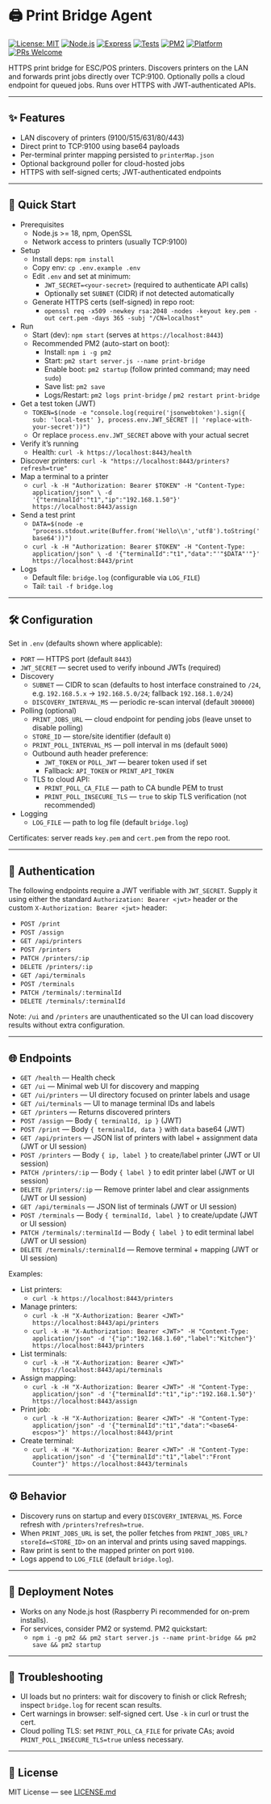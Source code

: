 # 🖨️ Print Bridge Agent

[![License: MIT](https://img.shields.io/badge/License-MIT-yellow.svg)](LICENSE.md)
[![Node.js](https://img.shields.io/badge/node-%3E%3D18-green?logo=node.js)](https://nodejs.org/)
[![Express](https://img.shields.io/badge/express-5.x-blue?logo=express&logoColor=white)](#)
[![Tests](https://img.shields.io/badge/tests-jest-%23C21325?logo=jest&logoColor=white)](#)
[![PM2](https://img.shields.io/badge/process%20manager-pm2-2B037A?logo=pm2&logoColor=white)](https://pm2.keymetrics.io/)
[![Platform](https://img.shields.io/badge/platform-linux%20%7C%20macOS-lightgrey?logo=linux&logoColor=white)](#)
[![PRs Welcome](https://img.shields.io/badge/PRs-welcome-brightgreen.svg)](#)

HTTPS print bridge for ESC/POS printers. Discovers printers on the LAN and forwards print jobs directly over TCP:9100. Optionally polls a cloud endpoint for queued jobs. Runs over HTTPS with JWT-authenticated APIs.

---

## ✨ Features

- LAN discovery of printers (9100/515/631/80/443)
- Direct print to TCP:9100 using base64 payloads
- Per-terminal printer mapping persisted to `printerMap.json`
- Optional background poller for cloud-hosted jobs
- HTTPS with self-signed certs; JWT-authenticated endpoints

---

## 🚀 Quick Start

- Prerequisites
  - Node.js >= 18, npm, OpenSSL
  - Network access to printers (usually TCP:9100)
- Setup
  - Install deps: `npm install`
  - Copy env: `cp .env.example .env`
  - Edit `.env` and set at minimum:
    - `JWT_SECRET=<your-secret>` (required to authenticate API calls)
    - Optionally set `SUBNET` (CIDR) if not detected automatically
  - Generate HTTPS certs (self-signed) in repo root:
    - `openssl req -x509 -newkey rsa:2048 -nodes -keyout key.pem -out cert.pem -days 365 -subj "/CN=localhost"`
- Run
  - Start (dev): `npm start` (serves at `https://localhost:8443`)
  - Recommended PM2 (auto-start on boot):
    - Install: `npm i -g pm2`
    - Start: `pm2 start server.js --name print-bridge`
    - Enable boot: `pm2 startup` (follow printed command; may need `sudo`)
    - Save list: `pm2 save`
    - Logs/Restart: `pm2 logs print-bridge` / `pm2 restart print-bridge`
- Get a test token (JWT)
  - `TOKEN=$(node -e "console.log(require('jsonwebtoken').sign({ sub: 'local-test' }, process.env.JWT_SECRET || 'replace-with-your-secret'))")`
  - Or replace `process.env.JWT_SECRET` above with your actual secret
- Verify it’s running
  - Health: `curl -k https://localhost:8443/health`
- Discover printers: `curl -k "https://localhost:8443/printers?refresh=true"`
- Map a terminal to a printer
  - `curl -k -H "Authorization: Bearer $TOKEN" -H "Content-Type: application/json" \
    -d '{"terminalId":"t1","ip":"192.168.1.50"}' https://localhost:8443/assign`
- Send a test print
  - `DATA=$(node -e "process.stdout.write(Buffer.from('Hello\\n','utf8').toString('base64'))")`
  - `curl -k -H "Authorization: Bearer $TOKEN" -H "Content-Type: application/json" \
    -d '{"terminalId":"t1","data":"'"$DATA"'"}' https://localhost:8443/print`
- Logs
  - Default file: `bridge.log` (configurable via `LOG_FILE`)
  - Tail: `tail -f bridge.log`

---

## 🛠️ Configuration

Set in `.env` (defaults shown where applicable):

- `PORT` — HTTPS port (default `8443`)
- `JWT_SECRET` — secret used to verify inbound JWTs (required)
- Discovery
  - `SUBNET` — CIDR to scan (defaults to host interface constrained to `/24`, e.g. `192.168.5.x` → `192.168.5.0/24`; fallback `192.168.1.0/24`)
  - `DISCOVERY_INTERVAL_MS` — periodic re-scan interval (default `300000`)
- Polling (optional)
  - `PRINT_JOBS_URL` — cloud endpoint for pending jobs (leave unset to disable polling)
  - `STORE_ID` — store/site identifier (default `0`)
  - `PRINT_POLL_INTERVAL_MS` — poll interval in ms (default `5000`)
  - Outbound auth header preference:
    - `JWT_TOKEN` or `POLL_JWT` — bearer token used if set
    - Fallback: `API_TOKEN` or `PRINT_API_TOKEN`
  - TLS to cloud API:
    - `PRINT_POLL_CA_FILE` — path to CA bundle PEM to trust
    - `PRINT_POLL_INSECURE_TLS` — `true` to skip TLS verification (not recommended)
- Logging
  - `LOG_FILE` — path to log file (default `bridge.log`)

Certificates: server reads `key.pem` and `cert.pem` from the repo root.

---

## 🔐 Authentication

The following endpoints require a JWT verifiable with `JWT_SECRET`. Supply it using either the standard `Authorization: Bearer <jwt>` header or the custom `X-Authorization: Bearer <jwt>` header:

- `POST /print`
- `POST /assign`
- `GET /api/printers`
- `POST /printers`
- `PATCH /printers/:ip`
- `DELETE /printers/:ip`
- `GET /api/terminals`
- `POST /terminals`
- `PATCH /terminals/:terminalId`
- `DELETE /terminals/:terminalId`

Note: `/ui` and `/printers` are unauthenticated so the UI can load discovery results without extra configuration.

---

## 🌐 Endpoints

- `GET /health` — Health check
- `GET /ui` — Minimal web UI for discovery and mapping
- `GET /ui/printers` — UI directory focused on printer labels and usage
- `GET /ui/terminals` — UI to manage terminal IDs and labels
- `GET /printers` — Returns discovered printers
- `POST /assign` — Body `{ terminalId, ip }` (JWT)
- `POST /print` — Body `{ terminalId, data }` with `data` base64 (JWT)
- `GET /api/printers` — JSON list of printers with label + assignment data (JWT or UI session)
- `POST /printers` — Body `{ ip, label }` to create/label printer (JWT or UI session)
- `PATCH /printers/:ip` — Body `{ label }` to edit printer label (JWT or UI session)
- `DELETE /printers/:ip` — Remove printer label and clear assignments (JWT or UI session)
- `GET /api/terminals` — JSON list of terminals (JWT or UI session)
- `POST /terminals` — Body `{ terminalId, label }` to create/update (JWT or UI session)
- `PATCH /terminals/:terminalId` — Body `{ label }` to edit terminal label (JWT or UI session)
- `DELETE /terminals/:terminalId` — Remove terminal + mapping (JWT or UI session)

Examples:

- List printers:
  - `curl -k https://localhost:8443/printers`
- Manage printers:
  - `curl -k -H "X-Authorization: Bearer <JWT>" https://localhost:8443/api/printers`
  - `curl -k -H "X-Authorization: Bearer <JWT>" -H "Content-Type: application/json" -d '{"ip":"192.168.1.60","label":"Kitchen"}' https://localhost:8443/printers`
- List terminals:
  - `curl -k -H "X-Authorization: Bearer <JWT>" https://localhost:8443/api/terminals`
- Assign mapping:
  - `curl -k -H "X-Authorization: Bearer <JWT>" -H "Content-Type: application/json" -d '{"terminalId":"t1","ip":"192.168.1.50"}' https://localhost:8443/assign`
- Print job:
  - `curl -k -H "X-Authorization: Bearer <JWT>" -H "Content-Type: application/json" -d '{"terminalId":"t1","data":"<base64-escpos>"}' https://localhost:8443/print`
- Create terminal:
  - `curl -k -H "X-Authorization: Bearer <JWT>" -H "Content-Type: application/json" -d '{"terminalId":"t1","label":"Front Counter"}' https://localhost:8443/terminals`

---

## ⚙️ Behavior

- Discovery runs on startup and every `DISCOVERY_INTERVAL_MS`. Force refresh with `/printers?refresh=true`.
- When `PRINT_JOBS_URL` is set, the poller fetches from `PRINT_JOBS_URL?storeId=<STORE_ID>` on an interval and prints using saved mappings.
- Raw print is sent to the mapped printer on port `9100`.
- Logs append to `LOG_FILE` (default `bridge.log`).

---

## 🚢 Deployment Notes

- Works on any Node.js host (Raspberry Pi recommended for on-prem installs).
- For services, consider PM2 or systemd. PM2 quickstart:
  - `npm i -g pm2 && pm2 start server.js --name print-bridge && pm2 save && pm2 startup`

---

## 🧰 Troubleshooting

- UI loads but no printers: wait for discovery to finish or click Refresh; inspect `bridge.log` for recent scan results.
- Cert warnings in browser: self-signed cert. Use `-k` in curl or trust the cert.
- Cloud polling TLS: set `PRINT_POLL_CA_FILE` for private CAs; avoid `PRINT_POLL_INSECURE_TLS=true` unless necessary.

---

## 📄 License

MIT License — see [LICENSE.md](LICENSE.md)
